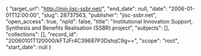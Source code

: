 {
  "target_url": "http://inin.jisc-ssbr.net/", 
  "end_date": null, 
  "date": "2006-01-01T12:00:00", 
  "slug": 28737563, 
  "publisher": "jisc-ssbr.net", 
  "open_access": true, 
  "npld": false, 
  "title": "Institutional Innovation Support, Synthesis and Benefits Realisation (SSBR) project", 
  "subjects": [], 
  "collections": [], 
  "record_id": "20060101T120000/kFTJFr4C39687P3DshqC9g==", 
  "scope": "root", 
  "start_date": null
}

